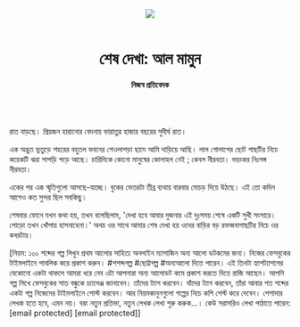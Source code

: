 <div align=center>
<img src=https://images.prothomalo.com/prothomalo-bangla/2021-01/1d75151c-eff9-4e9f-ac28-aebc4618d00f/palo_bangla_og.png />
<br><br>
<h1>শেষ দেখা: আল মামুন</h1> 
<h4>নিজস্ব প্রতিবেদক</h4>
<br><br>
</div>

রাত বাড়ছে। প্রিয়জন হারানোর বেদনায় ভারাতুর হাজার বছরের সুদীর্ঘ রাত।

এক অদ্ভুত ভুতুড়ে শহরের বহুতল ভবনের শেওলাপড়া ছাদে আমি দাড়িয়ে আছি। লাল গোলাপের ছোট গাছটির নিচে কয়েকটি ঝরা পাপড়ি পড়ে আছে। চারিদিকে কোনো মানুষের কোলাহল নেই ; কেবল নীরবতা। ভয়ংকর নিঃসঙ্গ নীরবতা।

একের পর এক স্মৃতিগুলো আসছে-যাচ্ছে। বুকের ভেতরটা তীব্র ব্যথায় বারবার মোচড় দিয়ে উঠছে। এই তো কদিন আগেও কত সুন্দর ছিল সবকিছু।

শেষবার ফোনে যখন কথা হয়, তখন বলেছিলাম, 'দেখা হবে আবার দুজনার এই দুঃসময় শেষে একটি সুখী সংসারে। পোড়ো তখন খোঁপায় হাসনাহেনা।' অথচ ওর সাথে আমার শেষ দেখা হয় ওদের বাড়ির বড় রক্তজবাগাছটির নিচে ওর কবরটায়।

[নিয়ম: ১০০ শব্দের গল্প লিখুন প্রথম আলোর সাহিত্য অনলাইন ম্যাগাজিন অন্য আলো ডটকমের জন্য। নিজের ফেসবুকের টাইমলাইনে পাবলিক করে প্রকাশ করুন। #শশব্দগল্প #ছোট্টগল্প #অন্যআলো দিতে পারেন। এই তিনটা হ্যাশট্যাশগের যেকোনো একটা থাকলে আমরা ধরে নেব এটা আপনারা অন্য আলোডট কমে প্রকাশ করতে দিতে রাজি আছেন। আপনি গল্প লিখে ফেসবুকের সাত বন্ধুকে চ্যালেঞ্জ জানাবেন। তাঁদের ট্যাগ করবেন। যাঁদের ট্যাগ করবেন, তাঁরা আবার শত শব্দের একটা গল্প নিজেদের টাইমলাইনে পোস্ট করবেন। আর নিয়মকানুনগুলো গল্পের নিচে কপি পেস্ট করে দেবেন। পেশাদার লেখক হতে হবে, এমন নয়। বরং নতুন প্রতিভা, নতুন লেখক লেখা শুরু করুক...। কেউ সরাসরিও লেখা পাঠাতে পারেন: [email protected] [email protected]]

